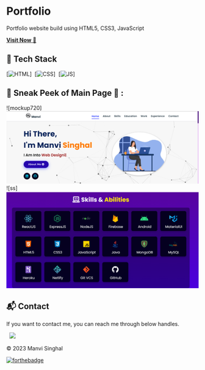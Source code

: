 # Portfolio
Portfolio website build using HTML5, CSS3, JavaScript

<a href="https://654902eec2fc091952b4cd3d--gorgeous-dango-f37d94.netlify.app/" target="_blank">**Visit Now** 🚀</a>


## 📌 Tech Stack
[![HTML](https://img.shields.io/badge/html5%20-%23E34F26.svg?&style=for-the-badge&logo=html5&logoColor=white)]&nbsp;
[![CSS](https://img.shields.io/badge/css3%20-%231572B6.svg?&style=for-the-badge&logo=css3&logoColor=white)]&nbsp;
[![JS](https://img.shields.io/badge/javascript%20-%23323330.svg?&style=for-the-badge&logo=javascript&logoColor=%23F7DF1E)]

## 📌 Sneak Peek of Main Page 🙈 :
![mockup720]<img src="./assets/images/preview.PNG">
![ss]<img src="./assets/images/preview1.PNG">


<h2>📬 Contact</h2>


If you want to contact me, you can reach me through below handles.

&nbsp;&nbsp;<a href="https://www.linkedin.com/in/manvi-singhal-119232216/"><img src="https://www.felberpr.com/wp-content/uploads/linkedin-logo.png" width="30"></img></a>

© 2023 Manvi Singhal

[![forthebadge](https://forthebadge.com/images/badges/built-with-love.svg)](https://forthebadge.com)
